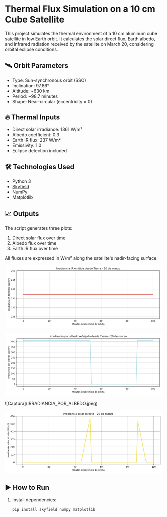 # Thermal Flux Simulation on a 10 cm Cube Satellite

This project simulates the thermal environment of a 10 cm aluminum cube satellite in low Earth orbit. It calculates the solar direct flux, Earth albedo, and infrared radiation received by the satellite on March 20, considering orbital eclipse conditions.

## 🛰️ Orbit Parameters

- Type: Sun-synchronous orbit (SSO)
- Inclination: 97.86°
- Altitude: ~630 km
- Period: ~98.7 minutes
- Shape: Near-circular (eccentricity ≈ 0)

## 🔥 Thermal Inputs

- Direct solar irradiance: 1361 W/m²  
- Albedo coefficient: 0.3  
- Earth IR flux: 237 W/m²  
- Emissivity: 1.0  
- Eclipse detection included

## 🛠️ Technologies Used

- Python 3  
- [Skyfield](https://rhodesmill.org/skyfield/)  
- NumPy  
- Matplotlib

## 📈 Outputs

The script generates three plots:
1. Direct solar flux over time
2. Albedo flux over time
3. Earth IR flux over time

All fluxes are expressed in W/m² along the satellite's nadir-facing surface.



<p align="center">
  <img src="IRRADIANCIA_IR.jpeg" alt="Captura de irradiancia" width="500">
</p>

<p align="center">
  <img src="IRRADIANCIA_POR_ALBEDO.jpeg" alt="IRRADIANCIA_POR_ALBEDO" width="500">
</p>
![Captura](IRRADIANCIA_POR_ALBEDO.jpeg)

![Captura](IRRADIANCIA_SOLAR_DIRECTA.jpeg)


## ▶️ How to Run

1. Install dependencies:
   ```bash
   pip install skyfield numpy matplotlib

   


  
